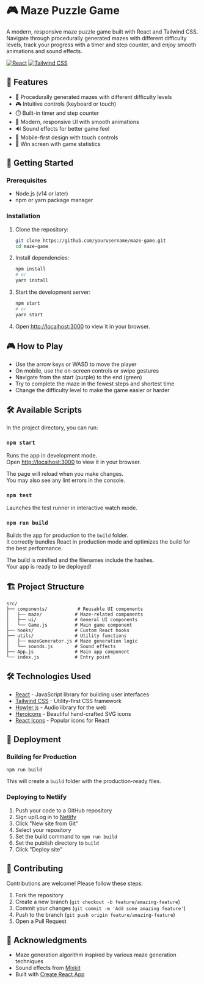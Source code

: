 # 🎮 Maze Puzzle Game

A modern, responsive maze puzzle game built with React and Tailwind CSS. Navigate through procedurally generated mazes with different difficulty levels, track your progress with a timer and step counter, and enjoy smooth animations and sound effects.

[![React](https://img.shields.io/badge/React-20232A?style=for-the-badge&logo=react&logoColor=61DAFB)](https://reactjs.org/)
[![Tailwind CSS](https://img.shields.io/badge/Tailwind_CSS-38B2AC?style=for-the-badge&logo=tailwind-css&logoColor=white)](https://tailwindcss.com/)

 
## 🌟 Features 

- 🏁 Procedurally generated mazes with different difficulty levels
- 🎮 Intuitive controls (keyboard or touch)
- ⏱️ Built-in timer and step counter
- 🎨 Modern, responsive UI with smooth animations 
- 🔊 Sound effects for better game feel
- 📱 Mobile-first design with touch controls 
- 🎯 Win screen with game statistics

## 🚀 Getting Started

### Prerequisites

- Node.js (v14 or later)
- npm or yarn package manager

### Installation

1. Clone the repository:
   ```bash
   git clone https://github.com/yourusername/maze-game.git
   cd maze-game
   ```

2. Install dependencies:
   ```bash
   npm install
   # or
   yarn install
   ```

3. Start the development server:
   ```bash
   npm start
   # or
   yarn start
   ```

4. Open [http://localhost:3000](http://localhost:3000) to view it in your browser.

## 🎮 How to Play

- Use the arrow keys or WASD to move the player
- On mobile, use the on-screen controls or swipe gestures
- Navigate from the start (purple) to the end (green)
- Try to complete the maze in the fewest steps and shortest time
- Change the difficulty level to make the game easier or harder

## 🛠️ Available Scripts

In the project directory, you can run:

### `npm start`

Runs the app in development mode.\
Open [http://localhost:3000](http://localhost:3000) to view it in your browser.

The page will reload when you make changes.\
You may also see any lint errors in the console.

### `npm test`

Launches the test runner in interactive watch mode.

### `npm run build`

Builds the app for production to the `build` folder.\
It correctly bundles React in production mode and optimizes the build for the best performance.

The build is minified and the filenames include the hashes.\
Your app is ready to be deployed!

## 🏗️ Project Structure

```
src/
├── components/           # Reusable UI components
│   ├── maze/            # Maze-related components
│   ├── ui/              # General UI components
│   └── Game.js          # Main game component
├── hooks/               # Custom React hooks
├── utils/               # Utility functions
│   ├── mazeGenerator.js # Maze generation logic
│   └── sounds.js        # Sound effects
├── App.js               # Main app component
└── index.js             # Entry point
```

## 🛠️ Technologies Used

- [React](https://reactjs.org/) - JavaScript library for building user interfaces
- [Tailwind CSS](https://tailwindcss.com/) - Utility-first CSS framework
- [Howler.js](https://howlerjs.com/) - Audio library for the web
- [Heroicons](https://heroicons.com/) - Beautiful hand-crafted SVG icons
- [React Icons](https://react-icons.github.io/react-icons/) - Popular icons for React

## 🚀 Deployment

### Building for Production

```bash
npm run build
```

This will create a `build` folder with the production-ready files.

### Deploying to Netlify

1. Push your code to a GitHub repository
2. Sign up/Log in to [Netlify](https://www.netlify.com/)
3. Click "New site from Git"
4. Select your repository
5. Set the build command to `npm run build`
6. Set the publish directory to `build`
7. Click "Deploy site"

## 🤝 Contributing

Contributions are welcome! Please follow these steps:

1. Fork the repository
2. Create a new branch (`git checkout -b feature/amazing-feature`)
3. Commit your changes (`git commit -m 'Add some amazing feature'`)
4. Push to the branch (`git push origin feature/amazing-feature`)
5. Open a Pull Request


## 🙏 Acknowledgments

- Maze generation algorithm inspired by various maze generation techniques
- Sound effects from [Mixkit](https://mixkit.co/)
- Built with [Create React App](https://create-react-app.dev/)
